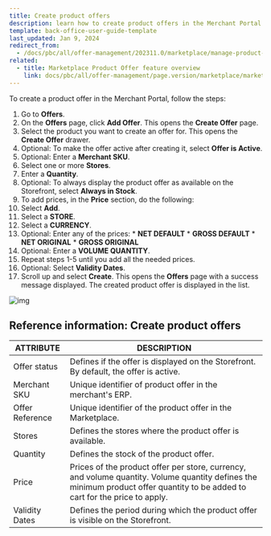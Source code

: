 ```yaml
---
title: Create product offers
description: learn how to create product offers in the Merchant Portal.
template: back-office-user-guide-template
last_updated: Jan 9, 2024
redirect_from:
  - /docs/pbc/all/offer-management/202311.0/marketplace/manage-product-offers.html
related:
  - title: Marketplace Product Offer feature overview
    link: docs/pbc/all/offer-management/page.version/marketplace/marketplace-product-offer-feature-overview.html
---
```


To create a product offer in the Merchant Portal, follow the steps:


1. Go to **Offers**.
2. On the **Offers** page, click **Add Offer**.
  This opens the **Create Offer** page.
3. Select the product you want to create an offer for.
  This opens the **Create Offer** drawer.
4. Optional: To make the offer active after creating it, select **Offer is Active**.
5. Optional: Enter a **Merchant SKU**.
6. Select one or more **Stores**.
7. Enter a **Quantity**.
8. Optional: To always display the product offer as available on the Storefront, select **Always in Stock**.
9. To add prices, in the **Price** section, do the following:
  1. Select **Add**.
  2. Select a **STORE**.
  3. Select a **CURRENCY**.
  4. Optional: Enter any of the prices:
    * **NET DEFAULT**
    * **GROSS DEFAULT**
    * **NET ORIGINAL**
    * **GROSS ORIGINAL**
  5. Optional: Enter a **VOLUME QUANTITY**.
  6. Repeat steps 1-5 until you add all the needed prices.
10. Optional: Select **Validity Dates**.
11. Scroll up and select **Create**.
    This opens the **Offers** page with a success message displayed. The created product offer is displayed in the list.

![img](https://spryker.s3.eu-central-1.amazonaws.com/docs/Marketplace/user+guides/Merchant+Portal+user+guides/Offers/creating-product-offers.gif)

## Reference information: Create product offers

| ATTRIBUTE     | DESCRIPTION |
| ------------- |  ------------- |
| Offer status | Defines if the offer is displayed on the Storefront. By default, the offer is active. |
| Merchant SKU     | Unique identifier of product offer in the merchant's ERP.              |
| Offer Reference  | Unique identifier of the product offer in the Marketplace. |
| Stores           | Defines the stores where the product offer is available.      |
| Quantity            | Defines the stock of the product offer.                     |
| Price            | Prices of the product offer per store, currency, and volume quantity. Volume quantity defines the minimum product offer quantity to be added to cart for the price to apply. |
| Validity Dates   | Defines the period during which the product offer is visible on the Storefront. |
